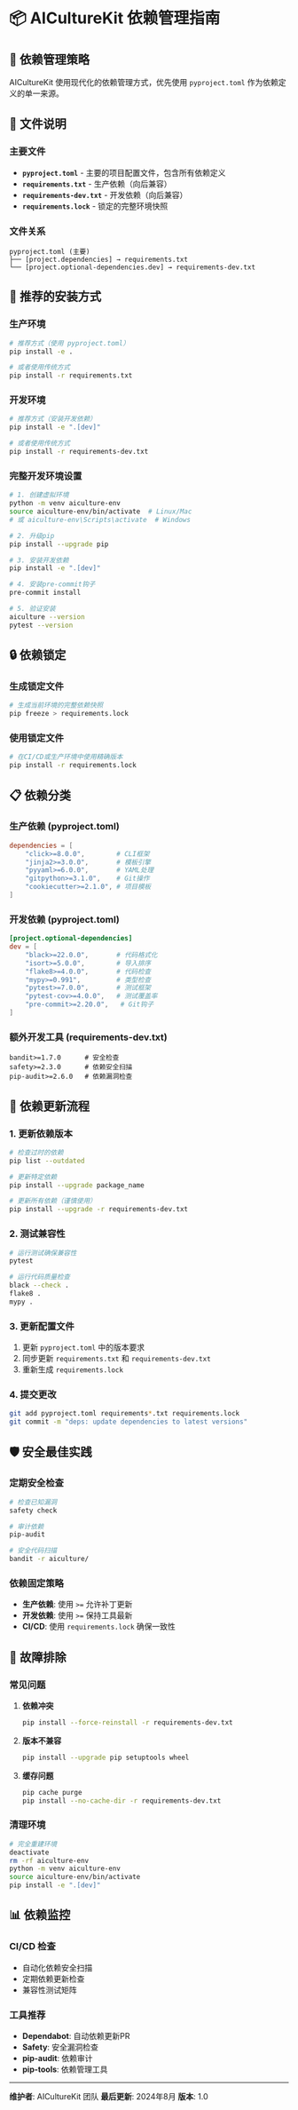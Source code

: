 # 📦 AICultureKit 依赖管理指南

## 🎯 依赖管理策略

AICultureKit 使用现代化的依赖管理方式，优先使用 `pyproject.toml` 作为依赖定义的单一来源。

## 📁 文件说明

### 主要文件

- **`pyproject.toml`** - 主要的项目配置文件，包含所有依赖定义
- **`requirements.txt`** - 生产依赖（向后兼容）
- **`requirements-dev.txt`** - 开发依赖（向后兼容）
- **`requirements.lock`** - 锁定的完整环境快照

### 文件关系

```
pyproject.toml (主要)
├── [project.dependencies] → requirements.txt
└── [project.optional-dependencies.dev] → requirements-dev.txt
```

## 🚀 推荐的安装方式

### 生产环境

```bash
# 推荐方式（使用 pyproject.toml）
pip install -e .

# 或者使用传统方式
pip install -r requirements.txt
```

### 开发环境

```bash
# 推荐方式（安装开发依赖）
pip install -e ".[dev]"

# 或者使用传统方式
pip install -r requirements-dev.txt
```

### 完整开发环境设置

```bash
# 1. 创建虚拟环境
python -m venv aiculture-env
source aiculture-env/bin/activate  # Linux/Mac
# 或 aiculture-env\Scripts\activate  # Windows

# 2. 升级pip
pip install --upgrade pip

# 3. 安装开发依赖
pip install -e ".[dev]"

# 4. 安装pre-commit钩子
pre-commit install

# 5. 验证安装
aiculture --version
pytest --version
```

## 🔒 依赖锁定

### 生成锁定文件

```bash
# 生成当前环境的完整依赖快照
pip freeze > requirements.lock
```

### 使用锁定文件

```bash
# 在CI/CD或生产环境中使用精确版本
pip install -r requirements.lock
```

## 📋 依赖分类

### 生产依赖 (pyproject.toml)

```toml
dependencies = [
    "click>=8.0.0",        # CLI框架
    "jinja2>=3.0.0",       # 模板引擎
    "pyyaml>=6.0.0",       # YAML处理
    "gitpython>=3.1.0",    # Git操作
    "cookiecutter>=2.1.0", # 项目模板
]
```

### 开发依赖 (pyproject.toml)

```toml
[project.optional-dependencies]
dev = [
    "black>=22.0.0",       # 代码格式化
    "isort>=5.0.0",        # 导入排序
    "flake8>=4.0.0",       # 代码检查
    "mypy>=0.991",         # 类型检查
    "pytest>=7.0.0",       # 测试框架
    "pytest-cov>=4.0.0",   # 测试覆盖率
    "pre-commit>=2.20.0",   # Git钩子
]
```

### 额外开发工具 (requirements-dev.txt)

```
bandit>=1.7.0      # 安全检查
safety>=2.3.0      # 依赖安全扫描
pip-audit>=2.6.0   # 依赖漏洞检查
```

## 🔄 依赖更新流程

### 1. 更新依赖版本

```bash
# 检查过时的依赖
pip list --outdated

# 更新特定依赖
pip install --upgrade package_name

# 更新所有依赖（谨慎使用）
pip install --upgrade -r requirements-dev.txt
```

### 2. 测试兼容性

```bash
# 运行测试确保兼容性
pytest

# 运行代码质量检查
black --check .
flake8 .
mypy .
```

### 3. 更新配置文件

1. 更新 `pyproject.toml` 中的版本要求
2. 同步更新 `requirements.txt` 和 `requirements-dev.txt`
3. 重新生成 `requirements.lock`

### 4. 提交更改

```bash
git add pyproject.toml requirements*.txt requirements.lock
git commit -m "deps: update dependencies to latest versions"
```

## 🛡️ 安全最佳实践

### 定期安全检查

```bash
# 检查已知漏洞
safety check

# 审计依赖
pip-audit

# 安全代码扫描
bandit -r aiculture/
```

### 依赖固定策略

- **生产依赖**: 使用 `>=` 允许补丁更新
- **开发依赖**: 使用 `>=` 保持工具最新
- **CI/CD**: 使用 `requirements.lock` 确保一致性

## 🚨 故障排除

### 常见问题

1. **依赖冲突**
   ```bash
   pip install --force-reinstall -r requirements-dev.txt
   ```

2. **版本不兼容**
   ```bash
   pip install --upgrade pip setuptools wheel
   ```

3. **缓存问题**
   ```bash
   pip cache purge
   pip install --no-cache-dir -r requirements-dev.txt
   ```

### 清理环境

```bash
# 完全重建环境
deactivate
rm -rf aiculture-env
python -m venv aiculture-env
source aiculture-env/bin/activate
pip install -e ".[dev]"
```

## 📊 依赖监控

### CI/CD 检查

- 自动化依赖安全扫描
- 定期依赖更新检查
- 兼容性测试矩阵

### 工具推荐

- **Dependabot**: 自动依赖更新PR
- **Safety**: 安全漏洞检查
- **pip-audit**: 依赖审计
- **pip-tools**: 依赖管理工具

---

**维护者**: AICultureKit 团队
**最后更新**: 2024年8月
**版本**: 1.0
